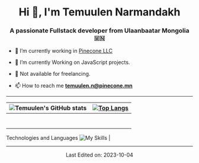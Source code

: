 <h1 align="center">Hi 👋, I'm
Temuulen Narmandakh</h1>
<h3 align="center">A passionate Fullstack developer from Ulaanbaatar Mongolia 🇲🇳</h3>

- 🔭 I’m currently working in <a href="https://pinecone.mn/" target="_blank"> Pinecone LLC</a>

- 🌱 I’m currently Working on JavaScript projects.

- 🤝 Not available for freelancing.

- 📫 How to reach me **temuulen.n@pinecone.mn**
---


| ![Temuulen's GitHub stats](https://github-readme-stats.vercel.app/api?username=temuulennibno&show_icons=true&theme=radical)  | [![Top Langs](https://github-readme-stats.vercel.app/api/top-langs/?username=temuulennibno&hide_progress=false)](https://github.com/anuraghazra/github-readme-stats)  |
|---|---|
| <h2 align="center">
Technologies and Languages </h2>
![My Skills](https://skillicons.dev/icons?i=js,html,css,java,nginx,react,idea,bootstrap,vscode,mysql,linux,md,github,bash,vim,figma,jquery,tailwind,ts,nestjs,regex,sass,nextjs,prisma,nodejs,mongodb)  |

---

<p style="text-align: center">
Last Edited on: 2023-10-04
</p>

